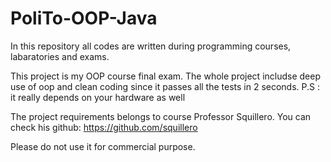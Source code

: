 # PoliTo-OOP-Java
In this repository  all codes are written during programming courses, labaratories and exams. 

This project is my OOP course final exam. The whole project includse deep use of oop and clean coding since it passes all the tests in 2 seconds.
P.S : it really depends on your hardware as well

The project requirements belongs to course Professor Squillero. You can check his github: https://github.com/squillero

Please do not use it for commercial purpose.
